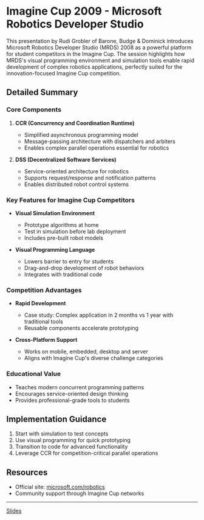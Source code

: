 # Imagine Cup 2009 - Microsoft Robotics Developer Studio

This presentation by Rudi Grobler of Barone, Budge & Dominick introduces Microsoft Robotics Developer Studio (MRDS) 2008 as a powerful platform for student competitors in the Imagine Cup. The session highlights how MRDS's visual programming environment and simulation tools enable rapid development of complex robotics applications, perfectly suited for the innovation-focused Imagine Cup competition.

## Detailed Summary

### Core Components
1. **CCR (Concurrency and Coordination Runtime)**
   - Simplified asynchronous programming model
   - Message-passing architecture with dispatchers and arbiters
   - Enables complex parallel operations essential for robotics

2. **DSS (Decentralized Software Services)**
   - Service-oriented architecture for robotics
   - Supports request/response and notification patterns
   - Enables distributed robot control systems

### Key Features for Imagine Cup Competitors
- **Visual Simulation Environment**
  - Prototype algorithms at home
  - Test in simulation before lab deployment
  - Includes pre-built robot models

- **Visual Programming Language**
  - Lowers barrier to entry for students
  - Drag-and-drop development of robot behaviors
  - Integrates with traditional code

### Competition Advantages
- **Rapid Development**
  - Case study: Complex application in 2 months vs 1 year with traditional tools
  - Reusable components accelerate prototyping

- **Cross-Platform Support**
  - Works on mobile, embedded, desktop and server
  - Aligns with Imagine Cup's diverse challenge categories

### Educational Value
- Teaches modern concurrent programming patterns
- Encourages service-oriented design thinking
- Provides professional-grade tools to students

## Implementation Guidance
1. Start with simulation to test concepts
2. Use visual programming for quick prototyping
3. Transition to code for advanced functionality
4. Leverage CCR for competition-critical parallel operations

## Resources
- Official site: [microsoft.com/robotics](http://microsoft.com/robotics)
- Community support through Imagine Cup networks

---

[Slides](slides.pdf)